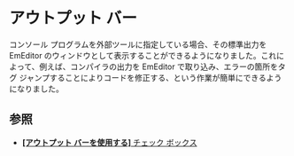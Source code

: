 # アウトプット バー

コンソール プログラムを外部ツールに指定している場合、その標準出力を EmEditor のウィンドウとして表示することができるようになりました。これによって、例えば、コンパイラの出力を EmEditor で取り込み、エラーの箇所をタグ ジャンプすることによりコードを修正する、という作業が簡単にできるようになりました。

## 参照

- [**\[アウトプット バーを使用する\]** チェック ボックス](../dlg/tools/properties/index)
